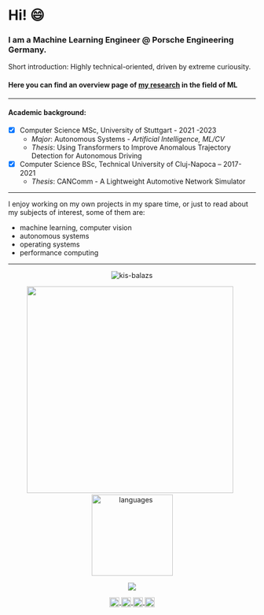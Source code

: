 # Hi! :smile:

### I am a Machine Learning Engineer @ Porsche Engineering Germany.

Short introduction: Highly technical-oriented, driven by extreme curiousity.

#### Here you can find an overview page of [my research](https://kis-balazs.github.io/ml-work/) in the field of ML

---

#### Academic background:
- [x] Computer Science MSc, University of Stuttgart - 2021 -2023
    - *Major*: Autonomous Systems - _Artificial Intelligence, ML/CV_
    - *Thesis*: Using Transformers to Improve Anomalous Trajectory Detection for Autonomous Driving
- [x] Computer Science BSc, Technical University of Cluj-Napoca – 2017-2021
    - *Thesis*: CANComm - A Lightweight Automotive Network Simulator
---

I enjoy working on my own projects in my spare time, or just to read about my subjects of interest, some of them are:
* machine learning, computer vision
* autonomous systems
* operating systems
* performance computing

---

<p align="center"> <img src="https://komarev.com/ghpvc/?username=kis-balazs&label=Profile%20views&color=0e75b6&style=flat" alt="kis-balazs" /> </p>

<!-- status codes -->
<a align="center">
    <p align="center">
        <img src="https://streak-stats.demolab.com/?user=kis-balazs&theme=tokyonight" width="420"/>&nbsp;&nbsp;<img src="https://github-readme-stats.vercel.app/api/top-langs/?username=kis-balazs&layout=compact&theme=tokyonight" alt="languages" height="165">
    </p>
</a>

<!-- total comps -->
<a align="center">
    <p align="center">
        <img src="https://github-profile-summary-cards.vercel.app/api/cards/profile-details?username=kis-balazs&theme=tokyonight&hide_border=true">
    </p>
</a>

<!-- websites and link -->
<p align="center">

<a href="https://www.linkedin.com/in/kisbal%C3%A1zs35/" target="blank">
<img align="center" src="https://cdn.jsdelivr.net/npm/simple-icons@3.0.1/icons/linkedin.svg" alt="arshiamidos" height="20" width="20" />
</a>
<a href="https://www.reddit.com/user/balazs_kis" target="blank">
<img align="center" src="https://cdn.jsdelivr.net/npm/simple-icons@3.0.1/icons/reddit.svg" alt="arshiamidos" height="20" width="20" />
</a>
<a href="https://github.com/kis-balazs" target="blank">
<img align="center" src="https://cdn.jsdelivr.net/npm/simple-icons@3.0.1/icons/github.svg" alt="arshiamidos" height="20" width="20" />
</a>
<a href="https://gitlab.com/kis-balazs" target="blank">
<img align="center" src="https://cdn.jsdelivr.net/npm/simple-icons@3.0.1/icons/gitlab.svg" alt="arshiamidos" height="20" width="20" />
</a>
</p>

